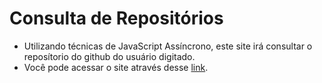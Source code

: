 # Consulta de Repositórios

- Utilizando técnicas de JavaScript Assíncrono, este site irá consultar o reposítorio do github do usuário digitado.
- Você pode acessar o site através desse [link](https://franciscofeo.github.io/Consulta-Repositorios/).
